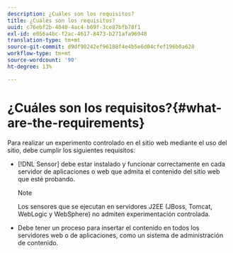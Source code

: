 ```yaml
---
description: ¿Cuáles son los requisitos?
title: ¿Cuáles son los requisitos?
uuid: c76ebf2b-4040-4ac4-b69f-3ce87bfb78f1
exl-id: e056a4bc-f2ac-4617-8473-b271afa96948
translation-type: tm+mt
source-git-commit: d9df90242ef96188f4e4b5e6d04cfef196b0a628
workflow-type: tm+mt
source-wordcount: '90'
ht-degree: 13%

---
```


# ¿Cuáles son los requisitos?{#what-are-the-requirements}

Para realizar un experimento controlado en el sitio web mediante el uso del sitio, debe cumplir los siguientes requisitos:

* [!DNL Sensor] debe estar instalado y funcionar correctamente en cada servidor de aplicaciones o web que admita el contenido del sitio web que esté probando.

   >[!NOTE]
   >
   >Los sensores que se ejecutan en servidores J2EE (JBoss, Tomcat, WebLogic y WebSphere) no admiten experimentación controlada.

* Debe tener un proceso para insertar el contenido en todos los servidores web o de aplicaciones, como un sistema de administración de contenido.

